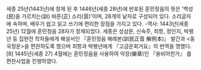 세종 25년(1443년)에 창제 된 후 1446년(세종 28년)에 반포된 훈민정음의 뜻은 '백성(民)을 가르치는(訓) 바른(正) 소리(音)'이며, 28개의 낱자로 구성되어 있다. 소리글자에 속하며, 배우기 쉽고 읽고 쓰기에 편리한 장점을 가지고 있다. -역사:
1443년(세종 25년) 12월에 훈민정음 28자가 창제되었다. 세종은 성삼문, 신숙주, 최항, 정인지, 박팽년 등 집현전 학자들에게 해설서인 『훈민정음 해례본(訓民正音 解例本)』 발간과 <동국정운>을 편찬하도록 했으며 최항과 박팽년에게 『고금운회거요』의 번역을 명했다.[8] 1445년(세종 27) 4월에는 훈민정음을 사용하여 악장(樂章)인 『용비어천가』 를 편찬사업을 진행하였다.
